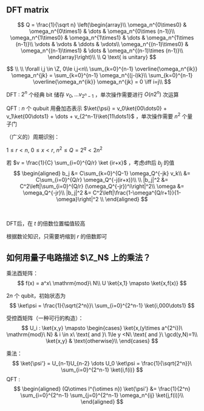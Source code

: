 ## DFT matrix 

$$
Q = \frac{1}{\sqrt n}
\left(\begin{array}\\
\omega_n^{0\times0} & \omega_n^{0\times1} & \dots & \omega_n^{0\times (n-1)}\\
\omega_n^{1\times0} & \omega_n^{1\times1} & \dots & \omega_n^{1\times (n-1)}\\
\vdots & \vdots & \ddots & \vdots\\
\omega_n^{(n-1)\times0} & \omega_n^{(n-1)\times1} & \dots & \omega_n^{(n-1)\times (n-1)}\\
\end{array}\right)\\
\\
Q \text{ is unitary}
$$

$$
\\
\\
\forall i,j \in \Z, 0\le i,j<n\\
\sum_{k=0}^{n-1} \overline{\omega_n^{ik}} \omega_n^{jk} = \sum_{k=0}^{n-1} \omega_n^{(j-i)k}\\
\sum_{k=0}^{n-1} \overline{\omega_n^{ik}} \omega_n^{jk} = 0 \iff i=j\\
$$



DFT : $2^n$ 个经典 bit 储存 $v_0, \dots v_{2^n-1}$ ，单次操作需要进行 $O(n2^n)$ 次运算

QFT : $n$ 个 qubuit 用叠加态表示 $\ket{\psi} = v_0\ket{00\dots0} + v_1\ket{00\dots1} + \dots + v_{2^n-1}\ket{11\dots1}$ ，单次操作需要 $n^2$ 个量子门



（广义的）周期识别：

$1\le r<n,\ 0\le x<r,\ n^2\le Q=2^q < 2n^2$

若 $v = \frac{1}{C} \sum_{i=0}^{Q/r} \ket {ir+x}$ ，考虑dft后 $b_j$ 的值
$$
\begin{aligned}
b_j &= C\sum_{k=0}^{Q-1} \omega_Q^{-jk} v_k\\
&= C\sum_{i=0}^{Q/r} \omega_Q^{-j(ir+x)}\\
\\
|b_j|^2 &= C^2\left|\sum_{i=0}^{Q/r} (\omega_Q^{-jr})^i\right|^2\\
\omega &= \omega_Q^{-jr}\\
|b_j|^2 &= C^2\left|\frac{1-\omega^{Q/r+1}}{1-\omega}\right|^2
\\
\end{aligned}
$$

​	



DFT后，在 $t$ 的倍数位置幅值较高

根据数论知识，只需要坍缩到 $r$ 的倍数即可



## 如何用量子电路描述 $\Z_N$ 上的乘法？

乘法酉矩阵：
$$
f(x) = a^x\ \mathrm{mod}\ N\\
U \ket{x,1} \mapsto \ket{x,f(x)}
$$




$2n$ 个 qubit，初始状态为 
$$
\ket\psi = \frac{1}{\sqrt{2^n}}\ \sum_{i=0}^{2^n-1} \ket{i,000\dots1}
$$


受控酉矩阵（一种可行的构造）：
$$
U_i : \ket{x,y} \mapsto \begin{cases}
\ket{x,(y\times a^{2^i})\ \mathrm{mod}\ N} & i \in x\ \text{ and }\ 1\le y <N\ \text{ and }\ \gcd(y,N)=1\\
\ket{x,y} & \text{otherwise}\\
\end{cases}
$$


乘法：
$$
\ket{\psi'} = U_{n-1}U_{n-2} \dots U_0 \ket\psi = \frac{1}{\sqrt{2^n}}\ \sum_{i=0}^{2^n-1} \ket{i,f(i)}
$$
QFT :
$$
\begin{aligned}
(Q\otimes I^{\otimes n}) \ket{\psi'} &= \frac{1}{2^n} \sum_{i=0}^{2^n-1} \sum_{j=0}^{2^n-1} \omega_n^{ij} \ket{j,f(i)}\\
\end{aligned}
$$

